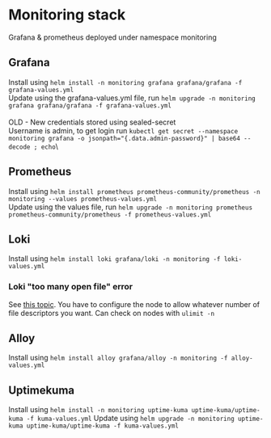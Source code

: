 # Monitoring stack

Grafana & prometheus deployed under namespace monitoring

## Grafana

Install using `helm install -n monitoring grafana grafana/grafana -f grafana-values.yml`\
Update using the grafana-values.yml file, run `helm upgrade -n monitoring grafana grafana/grafana -f grafana-values.yml`\
\
OLD - New credentials stored using sealed-secret\
Username is admin, to get login run `kubectl get secret --namespace monitoring grafana -o jsonpath="{.data.admin-password}" | base64 --decode ; echo`\

## Prometheus

Install using `helm install prometheus prometheus-community/prometheus -n monitoring --values prometheus-values.yml`\
Update using the values file, run `helm upgrade -n monitoring prometheus prometheus-community/prometheus -f prometheus-values.yml`

## Loki

Install using `helm install loki grafana/loki -n monitoring -f loki-values.yml`

### Loki "too many open file" error

See [this topic](https://askubuntu.com/questions/162229/how-do-i-increase-the-open-files-limit-for-a-non-root-user/162230#162230). You have to configure the node to allow whatever number of file descriptors you want. Can check on nodes with `ulimit -n`

## Alloy

Install using `helm install alloy grafana/alloy -n monitoring -f alloy-values.yml`

## Uptimekuma

Install using `helm install -n monitoring uptime-kuma uptime-kuma/uptime-kuma -f kuma-values.yml`
Update using `helm upgrade -n monitoring uptime-kuma uptime-kuma/uptime-kuma -f kuma-values.yml`

